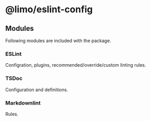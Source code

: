 # @limo/eslint-config

## Modules

Following modules are included with the package.

### ESLint

Configration, plugins, recommended/override/custom linting rules.

### TSDoc

Configuration and definitions.

### Markdownlint

Rules.

